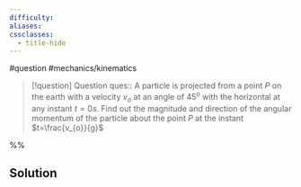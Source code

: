 ```yaml
---
difficulty: 
aliases: 
cssclasses:
  - title-hide
---
```

#question #mechanics/kinematics 

> [!question] Question 
> ques:: A particle is projected from a point $P$ on the earth with a velocity $v_{o}$ at an angle of $45^o$ with the horizontal at any instant $t=0s$. Find out the magnitude and direction of the angular momentum of the particle about the point $P$ at the instant $t=\frac{v_{o}}{g}$

%%
## Solution


